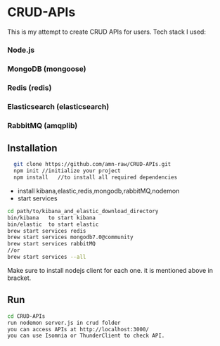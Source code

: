 # CRUD-APIs
This is my attempt to create CRUD APIs for users.
Tech stack I used:
### Node.js
### MongoDB (mongoose)
### Redis (redis)
### Elasticsearch (elasticsearch)
### RabbitMQ (amqplib)

## Installation 
```bash
  git clone https://github.com/amn-raw/CRUD-APIs.git
  npm init //initialize your project
  npm install   //to install all required dependencies
```
- install kibana,elastic,redis,mongodb,rabbitMQ,nodemon
- start services
```bash
cd path/to/kibana_and_elastic_download_directory
bin/kibana   to start kibana
bin/elastic  to start elastic
brew start services redis
brew start services mongodb7.0@community 
brew start services rabbitMQ
//or
brew start services --all
```
Make sure to install nodejs client for each one. it is mentioned above in bracket.
<br>
## Run 
```bash
cd CRUD-APIs
run nodemon server.js in crud folder
you can access APIs at http://localhost:3000/
you can use Isomnia or ThunderClient to check API.
```
